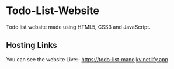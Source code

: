 # Todo-List-Website
Todo list website made using HTML5, CSS3 and JavaScript.

## Hosting Links <br>
You can see the website Live:- https://todo-list-manojkv.netlify.app

